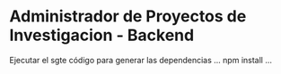 # Administrador de Proyectos de Investigacion - Backend
Ejecutar el sgte código para generar las dependencias
...
npm install
...